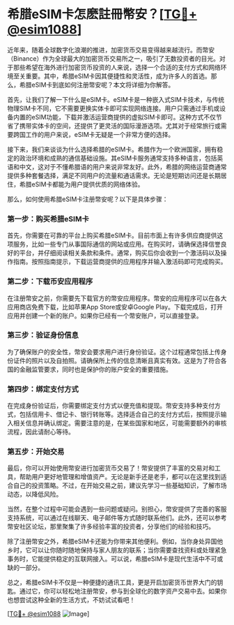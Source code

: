# 希腊eSIM卡怎麽註冊幣安？[[TG💪+ @esim1088](https://t.me/s/esim1088)]

近年来，随着全球数字化浪潮的推进，加密货币交易变得越来越流行。而幣安（Binance）作为全球最大的加密货币交易所之一，吸引了无数投资者的目光。对于那些希望在海外进行加密货币投资的人来说，选择一个合适的支付方式和网络环境至关重要。其中，希腊eSIM卡因其便捷性和灵活性，成为许多人的首选。那么，希腊eSIM卡到底如何注册幣安呢？本文将详细为你解答。

首先，让我们了解一下什么是eSIM卡。eSIM卡是一种嵌入式SIM卡技术，与传统物理SIM卡不同，它不需要更换实体卡即可实现网络连接。用户只需通过手机或设备内置的eSIM功能，下载并激活运营商提供的虚拟SIM卡即可。这种方式不仅节省了携带实体卡的空间，还提供了更灵活的国际漫游选项。尤其对于经常旅行或需要跨国工作的用户来说，eSIM卡无疑是一个非常方便的选择。

接下来，我们来谈谈为什么选择希腊的eSIM卡。希腊作为一个欧洲国家，拥有稳定的政治环境和成熟的通信基础设施。其eSIM卡服务通常支持多种语言，包括英语和中文，这对于不懂希腊语的用户来说非常友好。此外，希腊的网络运营商通常提供多种套餐选择，满足不同用户的流量和通话需求。无论是短期访问还是长期居住，希腊eSIM卡都能为用户提供优质的网络体验。

那么，如何使用希腊eSIM卡注册幣安呢？以下是具体步骤：

### 第一步：购买希腊eSIM卡

首先，你需要在可靠的平台上购买希腊eSIM卡。目前市面上有许多供应商提供这项服务，比如一些专门从事国际通信的网站或应用。在购买时，请确保选择信誉良好的平台，并仔细阅读相关条款和条件。通常，购买后你会收到一个激活码以及操作指南。按照指南提示，下载运营商提供的应用程序并输入激活码即可完成购买。

### 第二步：下载币安应用程序

在注册幣安之前，你需要先下载官方的幣安应用程序。幣安的应用程序可以在各大应用商店免费下载，比如苹果App Store或安卓Google Play。下载完成后，打开应用并创建一个新的账户。如果你已经有一个幣安账户，可以直接登录。

### 第三步：验证身份信息

为了确保账户的安全性，幣安会要求用户进行身份验证。这个过程通常包括上传身份证件的照片以及自拍照。请确保所上传的信息清晰且真实有效。这是为了符合各国的金融监管要求，同时也是保护你的账户安全的重要措施。

### 第四步：绑定支付方式

在完成身份验证后，你需要绑定支付方式以便充值和提现。幣安支持多种支付方式，包括信用卡、借记卡、银行转账等。选择适合自己的支付方式后，按照提示输入相关信息并确认绑定。需要注意的是，在某些国家和地区，可能需要额外的审核流程，因此请耐心等待。

### 第五步：开始交易

最后，你可以开始使用幣安进行加密货币交易了！幣安提供了丰富的交易对和工具，帮助用户更好地管理和增值资产。无论是新手还是老手，都可以在这里找到适合自己的投资策略。不过，在开始交易之前，建议先学习一些基础知识，了解市场动态，以降低风险。

当然，在整个过程中可能会遇到一些问题或疑问。别担心，幣安提供了完善的客服支持系统，可以通过在线聊天、电子邮件等方式随时联系他们。此外，还可以参考幣安社区论坛，那里聚集了许多经验丰富的投资者，分享他们的经验和技巧。

除了注册幣安之外，希腊eSIM卡还能为你带来其他便利。例如，当你身处异国他乡时，它可以让你随时随地保持与家人朋友的联系；当你需要查找资料或处理紧急事务时，它能提供稳定的互联网接入。可以说，希腊eSIM卡是现代生活中不可或缺的一部分。

总之，希腊eSIM卡不仅是一种便捷的通讯工具，更是开启加密货币世界大门的钥匙。通过它，你可以轻松地注册幣安，参与到全球化的数字资产交易中去。如果你也想尝试这种全新的生活方式，不妨试试看吧！

[[TG💪+ @esim1088](https://t.me/s/esim1088) ![Image](https://i.postimg.cc/4NQfJmqS/Snipaste-2025-05-13-00-14-12.png)]